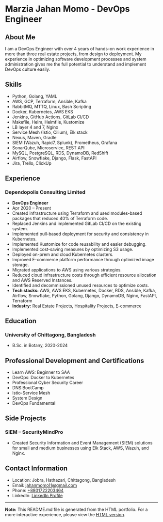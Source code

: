 # Marzia Jahan Momo - DevOps Engineer

## About Me
I am a DevOps Engineer with over 4 years of hands-on work experience in more than three real estate projects, from design to deployment. My experience in optimizing software development processes and system administration gives me the full potential to understand and implement DevOps culture easily.

## Skills
- Python, Golang, YAML
- AWS, GCP, Terraform, Ansible, Kafka
- RabbitMQ, MTTQ, Linux, Bash Scripting
- Docker, Kubernetes, AWS EKS
- Jenkins, GitHub Actions, GitLab CI/CD
- Makefile, Helm, Helmfile, Kustomize
- LB layer 4 and 7, Nginx
- Service Mesh (Istio, Cilium), Elk stack
- Nexus, Maven, Gradle
- SIEM (Wazuh, Rapid7, Splunk), Prometheus, Grafana
- SonarQube, Microservice, REST API
- MySQL, PostgreSQL, RDS, DynamoDB, RedShift
- Airflow, Snowflake, Django, Flask, FastAPI
- Jira, Trello, ClickUp

## Experience
### Dependopolis Consulting Limited
- **DevOps Engineer**
- Apr 2020 – Present
- Created infrastructure using Terraform and used modules-based packages that reduced 40% of Terraform code.
- Replaced Jenkins and implemented GitLab CI/CD on the existing system.
- Implemented pull-based deployment for security and consistency in Kubernetes.
- Implemented Kustomize for code reusability and easier debugging.
- Implemented cost-saving measures by optimizing S3 usage.
- Deployed on-prem and cloud Kubernetes clusters.
- Improved E-commerce platform performance through optimized image storage.
- Migrated applications to AWS using various strategies.
- Reduced cloud infrastructure costs through efficient resource allocation and AWS Reserved Instances.
- Identified and decommissioned unused resources to optimize costs.
- **Tech stacks:** AWS, AWS EKS, Kubernetes, Docker, RDS, Ansible, Kafka, Airflow, Snowflake, Python, Golang, Django, DynamoDB, Nginx, FastAPI, Terraform
- **Industry:** Real Estate Projects, Hospitality Projects, E-commerce

## Education
### University of Chittagong, Bangladesh
- B.Sc. in Botany, 2020-2024

## Professional Development and Certifications
- Learn AWS: Beginner to SAA
- DevOps: Docker to Kubernetes
- Professional Cyber Security Career
- DNS BootCamp
- Istio-Service Mesh
- System Design
- DevOps Fundamental

## Side Projects
### SIEM – SecurityMindPro
- Created Security Information and Event Management (SIEM) solutions for small and medium businesses using Elk Stack, AWS, Wazuh, and Nginx.

## Contact Information
- Location: Jobra, Hathazari, Chittagong, Bangladesh
- Email: [jahanmomo11@gmail.com](mailto:jahanmomo11@gmail.com)
- Phone: [+8801722203464](tel:+8801722203464)
- LinkedIn: [LinkedIn Profile](https://linkedin.com/in/m-j-momo)

---

**Note:** This README.md file is generated from the HTML portfolio. For a more interactive experience, please view the [HTML version](index.html).

